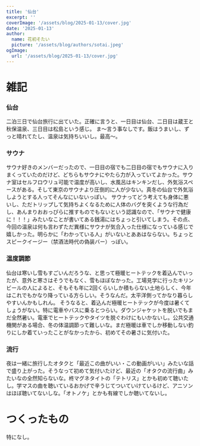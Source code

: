 ```yaml
---
title: '仙台'
excerpt: ''
coverImage: '/assets/blog/2025-01-13/cover.jpg'
date: '2025-01-13'
author:
  name: 花初そたい
  picture: '/assets/blog/authors/sotai.jpeg'
ogImage:
  url: '/assets/blog/2025-01-13/cover.jpg'
---
```

# 雑記
### 仙台
二泊三日で仙台旅行に出ていた。正確に言うと、一日目は仙台、二日目は蔵王と秋保温泉、三日目は松島という感じ。
ま～言う事なしです。飯はうまいし、ずっと晴れてたし、温泉は気持ちいいし。最高～。

### サウナ
サウナ好きのメンバーだったので、一日目の宿でも二日目の宿でもサウナに入りまくっていたのだけど、どちらもサウナにやたら力が入っていてよかった。サウナ室はセルフロウリュ可能で温度が高いし、水風呂はキンキンだし、外気浴スペースがある。そして東京のサウナより圧倒的に人が少ない。真冬の仙台で外気浴しようとする人ってそんなにいないっぽい。
サウナってどう考えても身体に悪いし、ただトリップして気持ちよくなるために人体のバグを突くような行為だし、あんまりおおっぴらに推すものでもないという認識なので、「サウナで健康に！！！」みたいなことが書いてある銭湯にはちょっと引いてしまう。その点、今回の温泉は何も言わずただ異様にサウナが気合入った仕様になっている感じで嬉しかった。明らかに「わかっている人」がいないとああはならない。ちょっとスピークイージー（禁酒法時代の偽装バー）っぽい。

### 温度調節
仙台は寒いし雪もすごいんだろうな、と思って極暖ヒートテックを着込んでいったが、意外と寒さはそうでもなく、雪もほぼなかった。工場見学に行ったキリンビールの人によると、そもそも年に2回くらいしか積もらない土地らしく、今年はこれでもかなり降っている方らしい。そうなんだ。太平洋側ってかなり暮らしやすいんかもしれん。
そうなると、着込んだ極暖ヒートテックが今度は暑くてしょうがない。特に電車やバスに乗るとつらい。ダウンジャケットを脱いでもまだ全然暑い。電車でヒートテックやタイツを脱ぐわけにもいかないし。公共交通機関がある場合、冬の体温調節って難しいな。まだ極暖は車でしか移動しない釣りにしか着ていったことがなかったから、初めてその暑さに気付いた。

### 流行
夜は一緒に旅行したオタクと「最近この曲がいい・この動画がいい」みたいな話で盛り上がった。そうなって初めて気付いたけど、最近の「オタクの流行曲」みたいなの全然知らないな。柊マグネタイトの「テトリス」とかも初めて聴いたし。学マスの曲を聴いているおかげで辛うじてついていけているけど、アニソンはほぼ聴いてないしな。「オトノケ」とかも有線でしか聴いてないし。

# つくったもの
特になし。